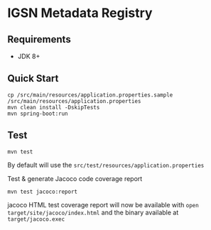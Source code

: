 # IGSN Metadata Registry

## Requirements

* JDK 8+

## Quick Start
```
cp /src/main/resources/application.properties.sample /src/main/resources/application.properties
mvn clean install -DskipTests
mvn spring-boot:run
```

## Test
```
mvn test
```
By default will use the `src/test/resources/application.properties`

Test & generate Jacoco code coverage report
```
mvn test jacoco:report
```
jacoco HTML test coverage report will now be available with `open target/site/jacoco/index.html` and the binary available at `target/jacoco.exec`
